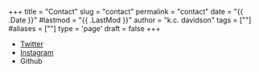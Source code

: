 +++
title = "Contact"
slug = "contact"
permalink = "contact"
date = "{{ .Date }}"
#lastmod = "{{ .LastMod }}"
author = "k.c. davidson"
tags = [""]
#aliases = [""]
type = 'page'
draft = false
+++

- [Twitter](https://twitter.com/kkkkkcccccddddd)
- [Instagram](https://instagram.com/kkkkkcccccddddd)
- Github

